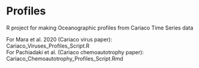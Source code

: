 # Profiles
R project for making Oceanographic profiles from Cariaco Time Series data

For Mara et al. 2020 (Cariaco virus paper): Cariaco_Viruses_Profiles_Script.R  
For Pachiadaki et al. (Cariaco chemoautotrophy paper): Cariaco_Chemoautotrophy_Profiles_Script.Rmd
